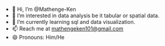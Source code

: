 - 👋 Hi, I’m @Mathenge-Ken
- 👀 I’m interested in data analysis be it tabular or spatial data.
- 🌱 I’m currently learning sql and data visualization.
- 📫 Reach me at mathengeken101@gmail.com
- 😄 Pronouns: Him/He
